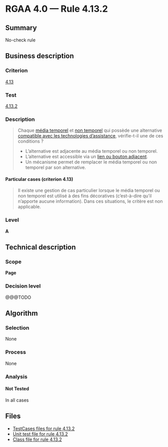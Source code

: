# RGAA 4.0 — Rule 4.13.2

## Summary

No-check rule

## Business description

### Criterion

[4.13](https://www.numerique.gouv.fr/publications/rgaa-accessibilite/methode/criteres/#crit-4-13)

### Test

[4.13.2](https://www.numerique.gouv.fr/publications/rgaa-accessibilite/methode/criteres/#test-4-13-2)

### Description

> Chaque [média temporel](https://www.numerique.gouv.fr/publications/rgaa-accessibilite/methode/glossaire/#media-temporel-type-son-video-et-synchronise) et [non temporel](https://www.numerique.gouv.fr/publications/rgaa-accessibilite/methode/glossaire/#media-non-temporel) qui possède une alternative [compatible avec les technologies d’assistance](https://www.numerique.gouv.fr/publications/rgaa-accessibilite/methode/glossaire/#compatible-avec-les-technologies-d-assistance), vérifie-t-il une de ces conditions ?
> 
> * L’alternative est adjacente au média temporel ou non temporel.
> * L’alternative est accessible via un [lien ou bouton adjacent](https://www.numerique.gouv.fr/publications/rgaa-accessibilite/methode/glossaire/#lien-ou-bouton-adjacent).
> * Un mécanisme permet de remplacer le média temporel ou non temporel par son alternative.

#### Particular cases (criterion 4.13)

> Il existe une gestion de cas particulier lorsque le média temporel ou non temporel est utilisé à des fins décoratives (c’est-à-dire qu’il n’apporte aucune information). Dans ces situations, le critère est non applicable.

### Level

**A**


## Technical description

### Scope

**Page**

### Decision level

@@@TODO


## Algorithm

### Selection

None

### Process

None

### Analysis

#### Not Tested

In all cases


## Files

- [TestCases files for rule 4.13.2](https://gitlab.com/asqatasun/Asqatasun/-/tree/v5/rules/rules-rgaa4.0/src/test/resources/testcases/rgaa40/Rgaa40Rule041302/)
- [Unit test file for rule 4.13.2](https://gitlab.com/asqatasun/Asqatasun/-/blob/v5/rules/rules-rgaa4.0/src/test/java/org/asqatasun/rules/rgaa40/Rgaa40Rule041302Test.java)
- [Class file for rule 4.13.2](https://gitlab.com/asqatasun/Asqatasun/-/blob/v5/rules/rules-rgaa4.0/src/main/java/org/asqatasun/rules/rgaa40/Rgaa40Rule041302.java)


